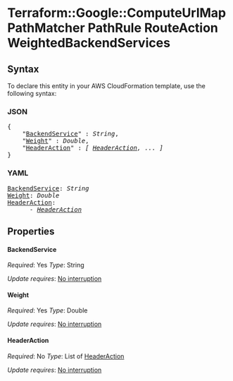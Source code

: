 # Terraform::Google::ComputeUrlMap PathMatcher PathRule RouteAction WeightedBackendServices

## Syntax

To declare this entity in your AWS CloudFormation template, use the following syntax:

### JSON

<pre>
{
    "<a href="#backendservice" title="BackendService">BackendService</a>" : <i>String</i>,
    "<a href="#weight" title="Weight">Weight</a>" : <i>Double</i>,
    "<a href="#headeraction" title="HeaderAction">HeaderAction</a>" : <i>[ <a href="pathmatcher-pathrule-routeaction-weightedbackendservices-headeraction.md">HeaderAction</a>, ... ]</i>
}
</pre>

### YAML

<pre>
<a href="#backendservice" title="BackendService">BackendService</a>: <i>String</i>
<a href="#weight" title="Weight">Weight</a>: <i>Double</i>
<a href="#headeraction" title="HeaderAction">HeaderAction</a>: <i>
      - <a href="pathmatcher-pathrule-routeaction-weightedbackendservices-headeraction.md">HeaderAction</a></i>
</pre>

## Properties

#### BackendService

_Required_: Yes
_Type_: String

_Update requires_: [No interruption](https://docs.aws.amazon.com/AWSCloudFormation/latest/UserGuide/using-cfn-updating-stacks-update-behaviors.html#update-no-interrupt)

#### Weight

_Required_: Yes
_Type_: Double

_Update requires_: [No interruption](https://docs.aws.amazon.com/AWSCloudFormation/latest/UserGuide/using-cfn-updating-stacks-update-behaviors.html#update-no-interrupt)

#### HeaderAction

_Required_: No
_Type_: List of <a href="pathmatcher-pathrule-routeaction-weightedbackendservices-headeraction.md">HeaderAction</a>

_Update requires_: [No interruption](https://docs.aws.amazon.com/AWSCloudFormation/latest/UserGuide/using-cfn-updating-stacks-update-behaviors.html#update-no-interrupt)

